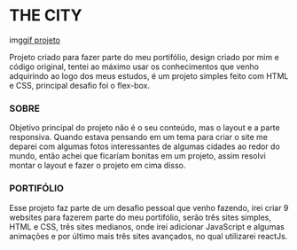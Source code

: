 # THE CITY

img[gif projeto](assets/to-readme/videoForRed.gif)

 Projeto criado para fazer parte do meu portifólio, design criado por mim e código original, tentei ao máximo usar os conhecimentos que venho adquirindo ao logo dos meus estudos, é um projeto simples feito com HTML e CSS, principal desafio foi o flex-box.

### SOBRE

Objetivo principal do projeto não é o seu conteúdo, mas o layout e a parte responsiva. Quando estava pensando em um tema para criar o site me deparei com algumas fotos interessantes de algumas cidades ao redor do mundo, então achei que ficaríam bonitas em um projeto, assim resolvi montar o layout e fazer o projeto em cima disso.

### PORTIFÓLIO

Esse projeto faz parte de um desafio pessoal que venho fazendo, irei criar 9 websites para fazerem parte do meu portifólio, serão três sites simples, HTML e CSS, três sites medianos, onde irei adicionar JavaScript e algumas animações e por último mais três sites avançados, no qual utilizarei reactJs.
